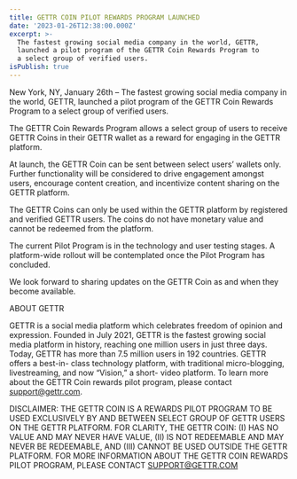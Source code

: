 ```yaml
---
title: GETTR COIN PILOT REWARDS PROGRAM LAUNCHED
date: '2023-01-26T12:38:00.000Z'
excerpt: >-
  The fastest growing social media company in the world, GETTR,
  launched a pilot program of the GETTR Coin Rewards Program to
  a select group of verified users.
isPublish: true
---
```


New York, NY, January 26th – The fastest growing social media company in the world, GETTR,
launched a pilot program of the GETTR Coin Rewards Program to a select group of verified users.

The GETTR Coin Rewards Program allows a select group of users to receive GETTR Coins in their GETTR wallet as a reward for engaging in the GETTR platform.

At launch, the GETTR Coin can be sent between select users’ wallets only. Further functionality will be considered to drive engagement amongst users, encourage content creation, and incentivize content sharing on the GETTR platform.

The GETTR Coins can only be used within the GETTR platform by registered and verified GETTR users. The coins do not have monetary value and cannot be redeemed from the platform.

The current Pilot Program is in the technology and user testing stages. A platform-wide rollout will be contemplated once the Pilot Program has concluded.

We look forward to sharing updates on the GETTR Coin as and when they become available.

ABOUT GETTR

GETTR is a social media platform which celebrates freedom of opinion and expression. Founded in July 2021, GETTR is the fastest growing social media platform in history, reaching one million users in just three days. Today, GETTR has more than 7.5 million users in 192 countries. GETTR offers a best-in- class technology platform, with traditional micro-blogging, livestreaming, and now “Vision,” a short- video platform. To learn more about the GETTR Coin rewards pilot program, please contact support@gettr.com.

DISCLAIMER:
THE GETTR COIN IS A REWARDS PILOT PROGRAM TO BE USED EXCLUSIVELY BY AND BETWEEN SELECT GROUP OF GETTR USERS ON THE GETTR PLATFORM. FOR CLARITY, THE GETTR COIN: (I) HAS NO VALUE AND MAY NEVER HAVE VALUE, (II) IS NOT REDEEMABLE AND MAY NEVER BE REDEEMABLE, AND (III) CANNOT BE USED OUTSIDE THE GETTR PLATFORM. FOR MORE INFORMATION ABOUT THE GETTR COIN REWARDS PILOT PROGRAM, PLEASE CONTACT SUPPORT@GETTR.COM
